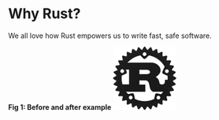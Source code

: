 # Why Rust?

We all love how Rust empowers us to write fast, safe software.

**Fig 1: Before and after example**
![swap_problem](../assets/rust-logo.png)